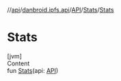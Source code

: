 //[api](../../../index.md)/[danbroid.ipfs.api](../../index.md)/[API](../index.md)/[Stats](index.md)/[Stats](-stats.md)



# Stats  
[jvm]  
Content  
fun [Stats](-stats.md)(api: [API](../index.md))  



